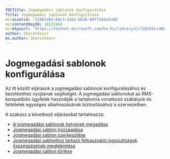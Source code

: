 ```yaml
---
TOCTitle: Jogmegadási sablonok konfigurálása
Title: Jogmegadási sablonok konfigurálása
ms:assetid: '31887a83-60c3-41b3-b636-69ff2dda3c88'
ms:contentKeyID: 18122460
ms:mtpsurl: 'https://technet.microsoft.com/hu-hu/library/Cc720234(v=WS.10)'
author: SharonSears
ms.author: SharonSears
---
```


Jogmegadási sablonok konfigurálása
==================================

Az itt közölt eljárások a jogmegadási sablonok konfigurálásához és kezeléséhez nyújtanak segítséget. A jogmegadási sablonokat az RMS-kompatibilis ügyfelek használják a tartalomra vonatkozó szabályok és feltételek egységes alkalmazásának biztosításához a szervezetben.

A szakasz a következő eljárásokat tartalmazza:

-   [A jogmegadási sablonok helyének megadása](https://technet.microsoft.com/e1bee46d-33db-424f-ba45-1dcedcb883ab)
-   [Jogmegadási sablon hozzáadása](https://technet.microsoft.com/1a5555cd-6d39-4078-a879-4106864674be)
-   [Jogmegadási sablon szerkesztése](https://technet.microsoft.com/9580b934-bd6f-4097-9d3c-4fc14a3147fa)
-   [Jogmegadási sablonhoz tartozó felhasználói jogosultságok összegzésének megtekintése](https://technet.microsoft.com/a3559cfd-3c80-4b6a-8e44-e4b42b98a76c)
-   [Jogmegadási sablon törlése](https://technet.microsoft.com/9c9a1496-cf55-4c65-a4c6-9fe245edce00)
